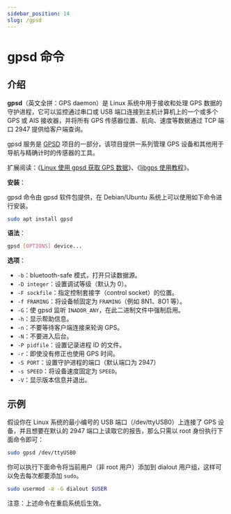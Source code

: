 ```yaml
---
sidebar_position: 14
slug: /gpsd
---
```


# gpsd 命令



## 介绍

**gpsd**（英文全拼：GPS daemon）是 Linux 系统中用于接收和处理 GPS 数据的守护进程，它可以监控通过串口或 USB 端口连接到主机计算机上的一个或多个 GPS 或 AIS 接收器，并将所有 GPS 传感器位置、航向、速度等数据通过 TCP 端口 2947 提供给客户端查询。

gpsd 服务是 [GPSD](https://gitlab.com/gpsd/gpsd) 项目的一部分，该项目提供一系列管理 GPS 设备和其他用于导航与精确计时的传感器的工具。

扩展阅读：《[Linux 使用 gpsd 获取 GPS 数据](/linux-note/linux-get-gps-data-using-gpsd)》、《[libgps 使用教程](/awesome-c/libgps)》。

**安装**：

gpsd 命令由 gpsd 软件包提供，在 Debian/Ubuntu 系统上可以使用如下命令进行安装。

```bash
sudo apt install gpsd
```

**语法**：

```bash
gpsd [OPTIONS] device...
```

**选项**：

- `-b`：bluetooth-safe 模式，打开只读数据源。
- `-D integer`：设置调试等级（默认为 0）。
- `-F sockfile`：指定控制套接字（control socket）的位置。
- `-f FRAMING`：将设备帧固定为 `FRAMING`（例如 8N1、8O1 等）。
- `-G`：使 gpsd 监听 `INADDR_ANY`，在此二进制文件中强制启用。
- `-h`：显示帮助信息。
- `-n`：不要等待客户端连接来轮询 GPS。
- `-N`：不要进入后台。
- `-P pidfile`：设置记录进程 ID 的文件。
- `-r`：即使没有修正也使用 GPS 时间。
- `-S PORT`：设置守护进程的端口（默认端口为 2947）
- `-s SPEED`：将设备速度固定为 `SPEED`。
- `-V`：显示版本信息并退出。



## 示例

假设你在 Linux 系统的最小编号的 USB 端口（/dev/ttyUSB0）上连接了 GPS 设备，并且想要在默认的 2947 端口上读取它的报告，那么只需以 root 身份执行下面命令即可：

```bash
sudo gpsd /dev/ttyUSB0
```

你可以执行下面命令将当前用户（非 root 用户）添加到 dialout 用户组，这样可以免去每次都要添加 `sudo`。

```bash
sudo usermod -a -G dialout $USER
```

注意：上述命令在重启系统后生效。



